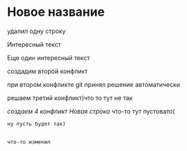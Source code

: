 # Новое название

удалил одну строку

Интересный текст

Еще один интересный текст

создадим второй конфликт

при втором конфликте git принял решение автоматически

решаем третий конфликт)что то тут не так

*создаем 4 конфликт*
*Новая строка*
что-то тут пустовато(

    ну пусть будет так)


    что-то изменил
    
